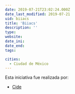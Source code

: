 ```yaml
---
date: 2019-07-21T23:02:24.000Z
date_last_modified: 2019-07-21
uid: biiacs
title: 'Biiacs'
description: ''
type: 
website: 
date_ini: 
date_end: 
tags:

cities: 
  - Ciudad de México
---
```


Esta iniciativa fue realizada por:

- [Cide](/organizaciones/cide)
